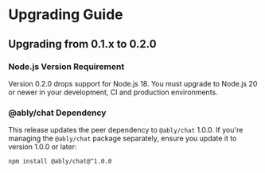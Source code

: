 # Upgrading Guide

## Upgrading from 0.1.x to 0.2.0

### Node.js Version Requirement

Version 0.2.0 drops support for Node.js 18. You must upgrade to Node.js 20 or newer in your development, CI and production environments.

### @ably/chat Dependency

This release updates the peer dependency to `@ably/chat` 1.0.0. If you're managing the `@ably/chat` package separately, ensure you update it to version 1.0.0 or later:

```bash
npm install @ably/chat@^1.0.0
```
